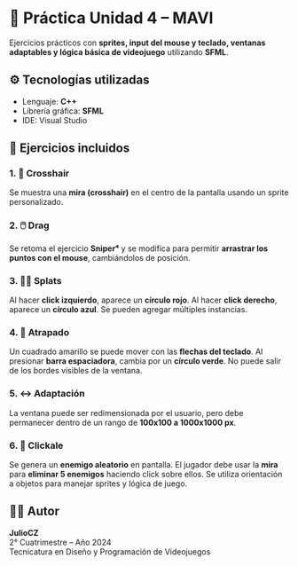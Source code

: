 # 🎯 Práctica Unidad 4 – MAVI

Ejercicios prácticos con **sprites, input del mouse y teclado, ventanas adaptables y lógica básica de videojuego** utilizando **SFML**. 

## ⚙️ Tecnologías utilizadas

- Lenguaje: **C++**
- Librería gráfica: **SFML**
- IDE: Visual Studio

## 🧪 Ejercicios incluidos

### 1. 🎯 Crosshair
Se muestra una **mira (crosshair)** en el centro de la pantalla usando un sprite personalizado.

### 2. 🖱️ Drag
Se retoma el ejercicio **Sniper⁴** y se modifica para permitir **arrastrar los puntos con el mouse**, cambiándolos de posición.

### 3. 🔴🔵 Splats
Al hacer **click izquierdo**, aparece un **círculo rojo**. Al hacer **click derecho**, aparece un **círculo azul**. Se pueden agregar múltiples instancias.

### 4. 🚀 Atrapado
Un cuadrado amarillo se puede mover con las **flechas del teclado**. Al presionar **barra espaciadora**, cambia por un **círculo verde**. No puede salir de los bordes visibles de la ventana.

### 5. ↔️ Adaptación
La ventana puede ser redimensionada por el usuario, pero debe permanecer dentro de un rango de **100x100 a 1000x1000 px**.

### 6. 👾 Clickale
Se genera un **enemigo aleatorio** en pantalla. El jugador debe usar la **mira** para **eliminar 5 enemigos** haciendo click sobre ellos. Se utiliza orientación a objetos para manejar sprites y lógica de juego.

## 👨‍💻 Autor

**JulioCZ**  
2° Cuatrimestre – Año 2024  
Tecnicatura en Diseño y Programación de Videojuegos
